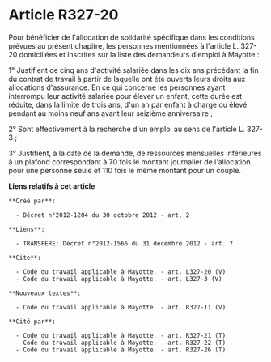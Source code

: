 # Article R327-20

Pour bénéficier de l'allocation de solidarité spécifique dans les conditions prévues au présent chapitre, les personnes
mentionnées à l'article L. 327-20 domiciliées et inscrites sur la liste des demandeurs d'emploi à Mayotte : 

1° Justifient de cinq ans d'activité salariée dans les dix ans précédant la fin du contrat de travail à partir de laquelle
ont été ouverts leurs droits aux allocations d'assurance. En ce qui concerne les personnes ayant interrompu leur activité
salariée pour élever un enfant, cette durée est réduite, dans la limite de trois ans, d'un an par enfant à charge ou élevé
pendant au moins neuf ans avant leur seizième anniversaire ; 

2° Sont effectivement à la recherche d'un emploi au sens de l'article L. 327-3 ; 

3° Justifient, à la date de la demande, de ressources mensuelles inférieures à un plafond correspondant à 70 fois le montant
journalier de l'allocation pour une personne seule et 110 fois le même montant pour un couple.

**Liens relatifs à cet article**

	**Créé par**:

	  - Décret n°2012-1204 du 30 octobre 2012 - art. 2

	**Liens**:

	  - TRANSFERE: Décret n°2012-1566 du 31 décembre 2012 - art. 7

	**Cite**:

	  - Code du travail applicable à Mayotte. - art. L327-20 (V)
	  - Code du travail applicable à Mayotte. - art. L327-3 (V)

	**Nouveaux textes**:

	  - Code du travail applicable à Mayotte. - art. R327-11 (V)

	**Cité par**:

	  - Code du travail applicable à Mayotte. - art. R327-21 (T)
	  - Code du travail applicable à Mayotte. - art. R327-22 (T)
	  - Code du travail applicable à Mayotte. - art. R327-26 (T)
